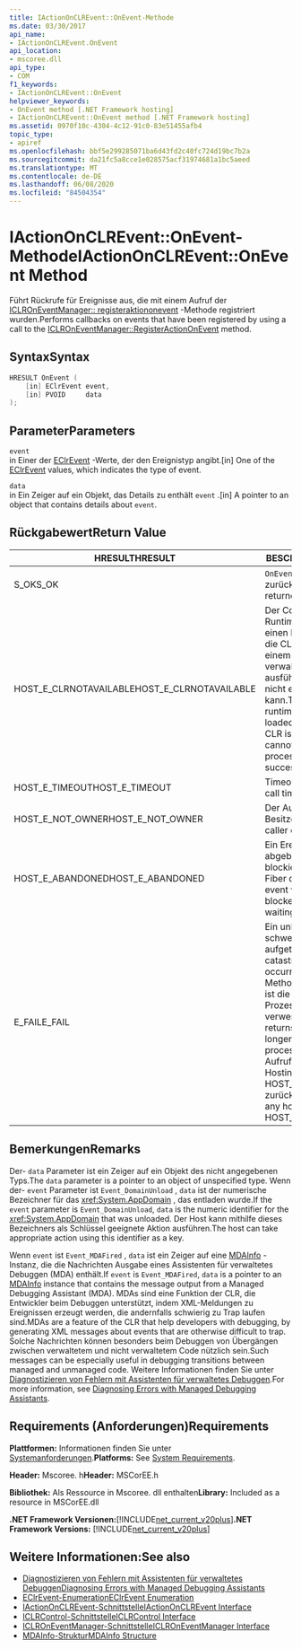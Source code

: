 ```yaml
---
title: IActionOnCLREvent::OnEvent-Methode
ms.date: 03/30/2017
api_name:
- IActionOnCLREvent.OnEvent
api_location:
- mscoree.dll
api_type:
- COM
f1_keywords:
- IActionOnCLREvent::OnEvent
helpviewer_keywords:
- OnEvent method [.NET Framework hosting]
- IActionOnCLREvent::OnEvent method [.NET Framework hosting]
ms.assetid: 0970f10c-4304-4c12-91c0-83e51455afb4
topic_type:
- apiref
ms.openlocfilehash: bbf5e299285071ba6d43fd2c40fc724d19bc7b2a
ms.sourcegitcommit: da21fc5a8cce1e028575acf31974681a1bc5aeed
ms.translationtype: MT
ms.contentlocale: de-DE
ms.lasthandoff: 06/08/2020
ms.locfileid: "84504354"
---
```

# <a name="iactiononclreventonevent-method"></a><span data-ttu-id="431bf-102">IActionOnCLREvent::OnEvent-Methode</span><span class="sxs-lookup"><span data-stu-id="431bf-102">IActionOnCLREvent::OnEvent Method</span></span>
<span data-ttu-id="431bf-103">Führt Rückrufe für Ereignisse aus, die mit einem Aufruf der [ICLROnEventManager:: registeraktiononevent](iclroneventmanager-registeractiononevent-method.md) -Methode registriert wurden.</span><span class="sxs-lookup"><span data-stu-id="431bf-103">Performs callbacks on events that have been registered by using a call to the [ICLROnEventManager::RegisterActionOnEvent](iclroneventmanager-registeractiononevent-method.md) method.</span></span>  
  
## <a name="syntax"></a><span data-ttu-id="431bf-104">Syntax</span><span class="sxs-lookup"><span data-stu-id="431bf-104">Syntax</span></span>  
  
```cpp  
HRESULT OnEvent (  
    [in] EClrEvent event,  
    [in] PVOID     data  
);  
```  
  
## <a name="parameters"></a><span data-ttu-id="431bf-105">Parameter</span><span class="sxs-lookup"><span data-stu-id="431bf-105">Parameters</span></span>  
 `event`  
 <span data-ttu-id="431bf-106">in Einer der [EClrEvent](eclrevent-enumeration.md) -Werte, der den Ereignistyp angibt.</span><span class="sxs-lookup"><span data-stu-id="431bf-106">[in] One of the [EClrEvent](eclrevent-enumeration.md) values, which indicates the type of event.</span></span>  
  
 `data`  
 <span data-ttu-id="431bf-107">in Ein Zeiger auf ein Objekt, das Details zu enthält `event` .</span><span class="sxs-lookup"><span data-stu-id="431bf-107">[in] A pointer to an object that contains details about `event`.</span></span>  
  
## <a name="return-value"></a><span data-ttu-id="431bf-108">Rückgabewert</span><span class="sxs-lookup"><span data-stu-id="431bf-108">Return Value</span></span>  
  
|<span data-ttu-id="431bf-109">HRESULT</span><span class="sxs-lookup"><span data-stu-id="431bf-109">HRESULT</span></span>|<span data-ttu-id="431bf-110">BESCHREIBUNG</span><span class="sxs-lookup"><span data-stu-id="431bf-110">Description</span></span>|  
|-------------|-----------------|  
|<span data-ttu-id="431bf-111">S_OK</span><span class="sxs-lookup"><span data-stu-id="431bf-111">S_OK</span></span>|<span data-ttu-id="431bf-112">`OnEvent`wurde erfolgreich zurückgegeben.</span><span class="sxs-lookup"><span data-stu-id="431bf-112">`OnEvent` returned successfully.</span></span>|  
|<span data-ttu-id="431bf-113">HOST_E_CLRNOTAVAILABLE</span><span class="sxs-lookup"><span data-stu-id="431bf-113">HOST_E_CLRNOTAVAILABLE</span></span>|<span data-ttu-id="431bf-114">Der Common Language Runtime (CLR) wurde nicht in einen Prozess geladen, oder die CLR befindet sich in einem Zustand, in dem Sie verwalteten Code nicht ausführen oder den-Befehl nicht erfolgreich verarbeiten kann.</span><span class="sxs-lookup"><span data-stu-id="431bf-114">The common language runtime (CLR) has not been loaded into a process, or the CLR is in a state in which it cannot run managed code or process the call successfully.</span></span>|  
|<span data-ttu-id="431bf-115">HOST_E_TIMEOUT</span><span class="sxs-lookup"><span data-stu-id="431bf-115">HOST_E_TIMEOUT</span></span>|<span data-ttu-id="431bf-116">Timeout des Aufrufes.</span><span class="sxs-lookup"><span data-stu-id="431bf-116">The call timed out.</span></span>|  
|<span data-ttu-id="431bf-117">HOST_E_NOT_OWNER</span><span class="sxs-lookup"><span data-stu-id="431bf-117">HOST_E_NOT_OWNER</span></span>|<span data-ttu-id="431bf-118">Der Aufrufer ist nicht Besitzer der Sperre.</span><span class="sxs-lookup"><span data-stu-id="431bf-118">The caller does not own the lock.</span></span>|  
|<span data-ttu-id="431bf-119">HOST_E_ABANDONED</span><span class="sxs-lookup"><span data-stu-id="431bf-119">HOST_E_ABANDONED</span></span>|<span data-ttu-id="431bf-120">Ein Ereignis wurde abgebrochen, während ein blockierter Thread oder eine Fiber darauf wartete.</span><span class="sxs-lookup"><span data-stu-id="431bf-120">An event was cancelled while a blocked thread or fiber was waiting on it.</span></span>|  
|<span data-ttu-id="431bf-121">E_FAIL</span><span class="sxs-lookup"><span data-stu-id="431bf-121">E_FAIL</span></span>|<span data-ttu-id="431bf-122">Ein unbekannter schwerwiegender Fehler ist aufgetreten.</span><span class="sxs-lookup"><span data-stu-id="431bf-122">An unknown catastrophic failure occurred.</span></span> <span data-ttu-id="431bf-123">Wenn eine Methode E_FAIL zurückgibt, ist die CLR innerhalb des Prozesses nicht mehr verwendbar.</span><span class="sxs-lookup"><span data-stu-id="431bf-123">If a method returns E_FAIL, the CLR is no longer usable within the process.</span></span> <span data-ttu-id="431bf-124">Nachfolgende Aufrufe einer beliebigen Hostingmethode geben HOST_E_CLRNOTAVAILABLE zurück.</span><span class="sxs-lookup"><span data-stu-id="431bf-124">Subsequent calls to any hosting method return HOST_E_CLRNOTAVAILABLE.</span></span>|  
  
## <a name="remarks"></a><span data-ttu-id="431bf-125">Bemerkungen</span><span class="sxs-lookup"><span data-stu-id="431bf-125">Remarks</span></span>  
 <span data-ttu-id="431bf-126">Der- `data` Parameter ist ein Zeiger auf ein Objekt des nicht angegebenen Typs.</span><span class="sxs-lookup"><span data-stu-id="431bf-126">The `data` parameter is a pointer to an object of unspecified type.</span></span> <span data-ttu-id="431bf-127">Wenn der- `event` Parameter ist `Event_DomainUnload` , `data` ist der numerische Bezeichner für das <xref:System.AppDomain> , das entladen wurde.</span><span class="sxs-lookup"><span data-stu-id="431bf-127">If the `event` parameter is `Event_DomainUnload`, `data` is the numeric identifier for the <xref:System.AppDomain> that was unloaded.</span></span> <span data-ttu-id="431bf-128">Der Host kann mithilfe dieses Bezeichners als Schlüssel geeignete Aktion ausführen.</span><span class="sxs-lookup"><span data-stu-id="431bf-128">The host can take appropriate action using this identifier as a key.</span></span>  
  
 <span data-ttu-id="431bf-129">Wenn `event` ist `Event_MDAFired` , `data` ist ein Zeiger auf eine [MDAInfo](mdainfo-structure.md) -Instanz, die die Nachrichten Ausgabe eines Assistenten für verwaltetes Debuggen (MDA) enthält.</span><span class="sxs-lookup"><span data-stu-id="431bf-129">If `event` is `Event_MDAFired`, `data` is a pointer to an [MDAInfo](mdainfo-structure.md) instance that contains the message output from a Managed Debugging Assistant (MDA).</span></span> <span data-ttu-id="431bf-130">MDAs sind eine Funktion der CLR, die Entwickler beim Debuggen unterstützt, indem XML-Meldungen zu Ereignissen erzeugt werden, die andernfalls schwierig zu Trap laufen sind.</span><span class="sxs-lookup"><span data-stu-id="431bf-130">MDAs are a feature of the CLR that help developers with debugging, by generating XML messages about events that are otherwise difficult to trap.</span></span> <span data-ttu-id="431bf-131">Solche Nachrichten können besonders beim Debuggen von Übergängen zwischen verwaltetem und nicht verwaltetem Code nützlich sein.</span><span class="sxs-lookup"><span data-stu-id="431bf-131">Such messages can be especially useful in debugging transitions between managed and unmanaged code.</span></span> <span data-ttu-id="431bf-132">Weitere Informationen finden Sie unter [Diagnostizieren von Fehlern mit Assistenten für verwaltetes Debuggen](../../debug-trace-profile/diagnosing-errors-with-managed-debugging-assistants.md).</span><span class="sxs-lookup"><span data-stu-id="431bf-132">For more information, see [Diagnosing Errors with Managed Debugging Assistants](../../debug-trace-profile/diagnosing-errors-with-managed-debugging-assistants.md).</span></span>  
  
## <a name="requirements"></a><span data-ttu-id="431bf-133">Requirements (Anforderungen)</span><span class="sxs-lookup"><span data-stu-id="431bf-133">Requirements</span></span>  
 <span data-ttu-id="431bf-134">**Plattformen:** Informationen finden Sie unter [Systemanforderungen](../../get-started/system-requirements.md).</span><span class="sxs-lookup"><span data-stu-id="431bf-134">**Platforms:** See [System Requirements](../../get-started/system-requirements.md).</span></span>  
  
 <span data-ttu-id="431bf-135">**Header:** Mscoree. h</span><span class="sxs-lookup"><span data-stu-id="431bf-135">**Header:** MSCorEE.h</span></span>  
  
 <span data-ttu-id="431bf-136">**Bibliothek:** Als Ressource in Mscoree. dll enthalten</span><span class="sxs-lookup"><span data-stu-id="431bf-136">**Library:** Included as a resource in MSCorEE.dll</span></span>  
  
 <span data-ttu-id="431bf-137">**.NET Framework Versionen:**[!INCLUDE[net_current_v20plus](../../../../includes/net-current-v20plus-md.md)]</span><span class="sxs-lookup"><span data-stu-id="431bf-137">**.NET Framework Versions:** [!INCLUDE[net_current_v20plus](../../../../includes/net-current-v20plus-md.md)]</span></span>  
  
## <a name="see-also"></a><span data-ttu-id="431bf-138">Weitere Informationen:</span><span class="sxs-lookup"><span data-stu-id="431bf-138">See also</span></span>

- [<span data-ttu-id="431bf-139">Diagnostizieren von Fehlern mit Assistenten für verwaltetes Debuggen</span><span class="sxs-lookup"><span data-stu-id="431bf-139">Diagnosing Errors with Managed Debugging Assistants</span></span>](../../debug-trace-profile/diagnosing-errors-with-managed-debugging-assistants.md)
- [<span data-ttu-id="431bf-140">EClrEvent-Enumeration</span><span class="sxs-lookup"><span data-stu-id="431bf-140">EClrEvent Enumeration</span></span>](eclrevent-enumeration.md)
- [<span data-ttu-id="431bf-141">IActionOnCLREvent-Schnittstelle</span><span class="sxs-lookup"><span data-stu-id="431bf-141">IActionOnCLREvent Interface</span></span>](iactiononclrevent-interface.md)
- [<span data-ttu-id="431bf-142">ICLRControl-Schnittstelle</span><span class="sxs-lookup"><span data-stu-id="431bf-142">ICLRControl Interface</span></span>](iclrcontrol-interface.md)
- [<span data-ttu-id="431bf-143">ICLROnEventManager-Schnittstelle</span><span class="sxs-lookup"><span data-stu-id="431bf-143">ICLROnEventManager Interface</span></span>](iclroneventmanager-interface.md)
- [<span data-ttu-id="431bf-144">MDAInfo-Struktur</span><span class="sxs-lookup"><span data-stu-id="431bf-144">MDAInfo Structure</span></span>](mdainfo-structure.md)
